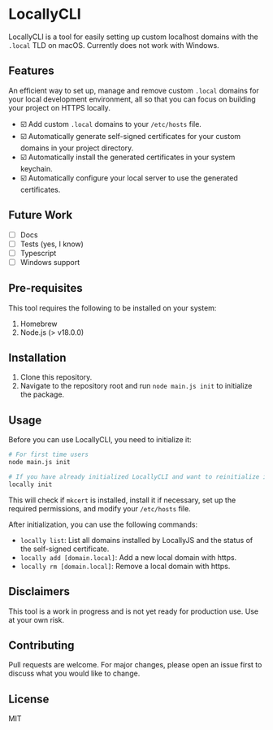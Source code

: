# LocallyCLI

LocallyCLI is a tool for easily setting up custom localhost domains with the `.local` TLD on macOS. Currently does not work with Windows.

## Features

An efficient way to set up, manage and remove custom `.local` domains for your local development environment, all so that you can focus on building your project on HTTPS locally.

- ☑️ Add custom `.local` domains to your `/etc/hosts` file.
- ☑️ Automatically generate self-signed certificates for your custom domains in your project directory.
- ☑️ Automatically install the generated certificates in your system keychain.
- ☑️ Automatically configure your local server to use the generated certificates.

## Future Work

- [ ] Docs
- [ ] Tests (yes, I know)
- [ ] Typescript
- [ ] Windows support

## Pre-requisites

This tool requires the following to be installed on your system:

1. Homebrew
2. Node.js (> v18.0.0)

## Installation

1. Clone this repository.
2. Navigate to the repository root and run `node main.js init` to initialize the package.

## Usage

Before you can use LocallyCLI, you need to initialize it:

```bash
# For first time users
node main.js init

# If you have already initialized LocallyCLI and want to reinitialize it
locally init
```

This will check if `mkcert` is installed, install it if necessary, set up the required permissions, and modify your `/etc/hosts` file.

After initialization, you can use the following commands:

- `locally list`: List all domains installed by LocallyJS and the status of the self-signed certificate.
- `locally add [domain.local]`: Add a new local domain with https.
- `locally rm [domain.local]`: Remove a local domain with https.

## Disclaimers
This tool is a work in progress and is not yet ready for production use. Use at your own risk.

## Contributing
Pull requests are welcome. For major changes, please open an issue first to discuss what you would like to change.

## License
MIT
